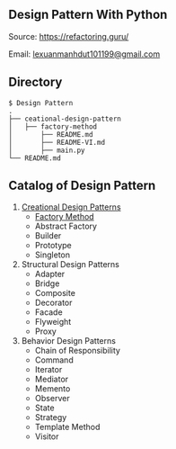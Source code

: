 ## Design Pattern With Python

Source: https://refactoring.guru/

Email: lexuanmanhdut101199@gmail.com


## Directory
```
$ Design Pattern
.
├── ceational-design-pattern
│   ├── factory-method
│       ├── README.md
│       ├── README-VI.md
│       ├── main.py
└── README.md
```

## Catalog of Design Pattern
 1. [Creational Design Patterns](creational-design-pattern)
	 - [Factory Method](creational-design-pattern/factory-method)
     - Abstract Factory
     - Builder
     - Prototype
     - Singleton
 2. Structural Design Patterns
	 - Adapter
     - Bridge
     - Composite
     - Decorator
     - Facade
     - Flyweight
     - Proxy
 3. Behavior Design Patterns
	 - Chain of Responsibility
     - Command
     - Iterator
     - Mediator
     - Memento
     - Observer
     - State
     - Strategy
     - Template Method
     - Visitor